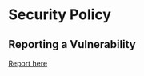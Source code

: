 # Security Policy

## Reporting a Vulnerability

[Report here](https://github.com/sir-gon/algorithm-exercises-py/security/advisories/new)
